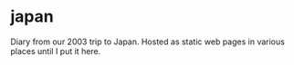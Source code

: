 # japan

Diary from our 2003 trip to Japan. Hosted as static web pages in various places until I put it here.
